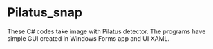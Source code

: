 # Pilatus_snap
These C# codes take image with Pilatus detector. The programs have simple GUI created in Windows Forms app and UI XAML. 
